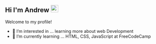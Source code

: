 ## Hi I'm Andrew <img src="https://raw.githubusercontent.com/MartinHeinz/MartinHeinz/master/wave.gif" height="24px" width="24px">

Welcome to my profile! 
- 👀 I’m interested in ... learning more about web Development 
- 🌱 I’m currently learning ... HTML, CSS, JavaScript at FreeCodeCamp


<!---
anguyen447769/anguyen447769 is a ✨ special ✨ repository because its `README.md` (this file) appears on your GitHub profile.
You can click the Preview link to take a look at your changes.
--->

